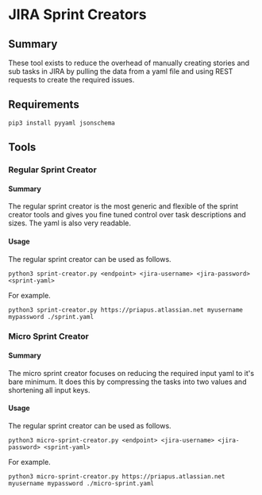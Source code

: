 # JIRA Sprint Creators

## Summary

These tool exists to reduce the overhead of manually creating stories and
sub tasks in JIRA by pulling the data from a yaml file and using REST
requests to create the required issues.

## Requirements

```
pip3 install pyyaml jsonschema
```

## Tools

### Regular Sprint Creator

#### Summary

The regular sprint creator is the most generic and flexible of the sprint creator tools
and gives you fine tuned control over task descriptions and sizes. The yaml is also
very readable.

#### Usage

The regular sprint creator can be used as follows.
```
python3 sprint-creator.py <endpoint> <jira-username> <jira-password> <sprint-yaml>
```

For example.
```
python3 sprint-creator.py https://priapus.atlassian.net myusername mypassword ./sprint.yaml
```

### Micro Sprint Creator

#### Summary

The micro sprint creator focuses on reducing the required input yaml to it's bare minimum.
It does this by compressing the tasks into two values and shortening all input keys.

#### Usage

The regular sprint creator can be used as follows.
```
python3 micro-sprint-creator.py <endpoint> <jira-username> <jira-password> <sprint-yaml>
```

For example.
```
python3 micro-sprint-creator.py https://priapus.atlassian.net myusername mypassword ./micro-sprint.yaml
```
